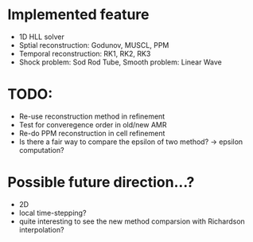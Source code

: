 # Implemented feature
- 1D HLL solver
- Sptial reconstruction: Godunov, MUSCL, PPM
- Temporal reconstruction: RK1, RK2, RK3
- Shock problem: Sod Rod Tube, Smooth problem: Linear Wave

# TODO:
- Re-use reconstruction method in refinement
- Test for converegence order in old/new AMR 
- Re-do PPM reconstruction in cell refinement
- Is there a fair way to compare the epsilon of two method? -> epsilon computation?

# Possible future direction...?
- 2D
- local time-stepping?
- quite interesting to see the new method comparsion with Richardson interpolation?